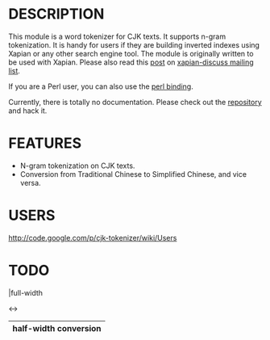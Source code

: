 # DESCRIPTION #

This module is a word tokenizer for CJK texts. It supports n-gram tokenization. It is handy for users if they are building inverted indexes using Xapian or any other search engine tool. The module is originally written to be used with Xapian. Please also read this [post](http://lists.tartarus.org/pipermail/xapian-discuss/2007-June/003921.html) on [xapian-discuss mailing list](http://lists.xapian.org/mailman/listinfo/xapian-discuss).

If you are a Perl user, you can also use the [perl binding](http://cjk-tokenizer.googlecode.com/svn/trunk/cjk-tokenizer-perl/).

Currently, there is totally no documentation. Please check out the [repository](http://cjk-tokenizer.googlecode.com/svn/) and hack it.

# FEATURES #

  * N-gram tokenization on CJK texts.
  * Conversion from Traditional Chinese to Simplified Chinese, and vice versa.

# USERS #

http://code.google.com/p/cjk-tokenizer/wiki/Users

# TODO #

|full-width 

&lt;-&gt;

 half-width conversion|
|:---------------------------------------------|